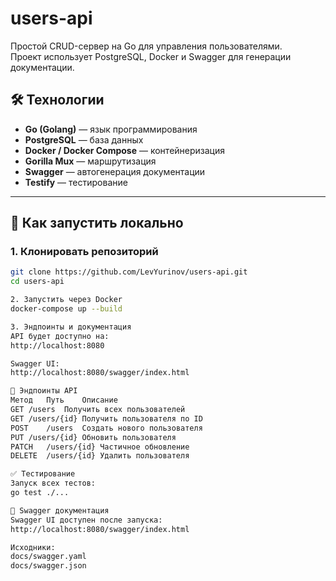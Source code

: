 # users-api

Простой CRUD-сервер на Go для управления пользователями.  
Проект использует PostgreSQL, Docker и Swagger для генерации документации.  

## 🛠️ Технологии

- **Go (Golang)** — язык программирования
- **PostgreSQL** — база данных
- **Docker / Docker Compose** — контейнеризация
- **Gorilla Mux** — маршрутизация
- **Swagger** — автогенерация документации
- **Testify** — тестирование

---

## 🚀 Как запустить локально

### 1. Клонировать репозиторий
```bash
git clone https://github.com/LevYurinov/users-api.git
cd users-api

2. Запустить через Docker
docker-compose up --build

3. Эндпоинты и документация
API будет доступно на:
http://localhost:8080

Swagger UI:
http://localhost:8080/swagger/index.html

📌 Эндпоинты API
Метод	Путь	Описание
GET	/users	Получить всех пользователей
GET	/users/{id}	Получить пользователя по ID
POST	/users	Создать нового пользователя
PUT	/users/{id}	Обновить пользователя
PATCH	/users/{id}	Частичное обновление
DELETE	/users/{id}	Удалить пользователя

✅ Тестирование
Запуск всех тестов:
go test ./...

📄 Swagger документация
Swagger UI доступен после запуска:
http://localhost:8080/swagger/index.html

Исходники:
docs/swagger.yaml
docs/swagger.json